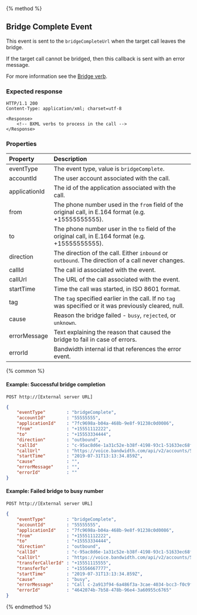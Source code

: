 {% method %}
##  Bridge Complete Event
This event is sent to the `bridgeCompleteUrl` when the target call leaves the bridge.

If the target call cannot be bridged, then this callback is sent with an error message.

For more information see the [Bridge verb](../verbs/bridge.md).

### Expected response
```http
HTTP/1.1 200
Content-Type: application/xml; charset=utf-8

<Response>
    <!-- BXML verbs to process in the call -->
</Response>
```

### Properties
| Property         | Description                                                                                               |
|:-----------------|:----------------------------------------------------------------------------------------------------------|
| eventType        | The event type, value is `bridgeComplete`.                                                                |
| accountId        | The user account associated with the call.                                                                |
| applicationId    | The id of the application associated with the call.                                                       |
| from             | The phone number used in the `from` field of the original call, in E.164 format (e.g. +15555555555).      |
| to               | The phone number user in the `to` field of the original call, in E.164 format (e.g. +15555555555).        |
| direction        | The direction of the call. Either `inbound` or `outbound`. The direction of a call never changes.         |
| callId           | The call id associated with the event.                                                                    |
| callUrl          | The URL of the call associated with the event.                                                            |
| startTime        | Time the call was started, in ISO 8601 format.                                                            |
| tag              | The `tag` specified earlier in the call. If no `tag` was specified or it was previously cleared, null.    |
| cause            | Reason the bridge failed - `busy`, `rejected`, or `unknown`.                               |
| errorMessage     | Text explaining the reason that caused the bridge to fail in case of errors.                              |
| errorId          | Bandwidth internal id that references the error event.                                                    |

{% common %}

#### Example: Successful bridge completion

```
POST http://[External server URL]
```

```json
{
	"eventType"        : "bridgeComplete",
	"accountId"        : "55555555",
	"applicationId"    : "7fc9698a-b04a-468b-9e8f-91238c0d0086",
	"from"             : "+15551112222",
	"to"               : "+15553334444",
	"direction"        : "outbound",
	"callId"           : "c-95ac8d6e-1a31c52e-b38f-4198-93c1-51633ec68f8d",
	"callUrl"          : "https://voice.bandwidth.com/api/v2/accounts/55555555/calls/c-95ac8d6e-1a31c52e-b38f-4198-93c1-51633ec68f8d",
	"startTime"        : "2019-07-31T13:13:34.859Z",
	"cause"            : "",
	"errorMessage"     : "",
	"errorId"          : ""
}
```

#### Example: Failed bridge to busy number

```
POST http://[External server URL]
```

```json
{
	"eventType"        : "bridgeComplete",
	"accountId"        : "55555555",
	"applicationId"    : "7fc9698a-b04a-468b-9e8f-91238c0d0086",
	"from"             : "+15551112222",
	"to"               : "+15553334444",
	"direction"        : "outbound",
	"callId"           : "c-95ac8d6e-1a31c52e-b38f-4198-93c1-51633ec68f8d",
	"callUrl"          : "https://voice.bandwidth.com/api/v2/accounts/55555555/calls/c-95ac8d6e-1a31c52e-b38f-4198-93c1-51633ec68f8d",
	"transferCallerId" : "+15551115555",
	"transferTo"       : "+15556667777",
	"startTime"        : "2019-07-31T13:13:34.859Z",
	"cause"            : "busy",
	"errorMessage"     : "Call c-2a913f94-6a486f3a-3cae-4034-bcc3-f0c9fa77ca2f is already bridged with another call",
	"errorId"          : "4642074b-7b58-478b-96e4-3a60955c6765"
}
```

{% endmethod %}
